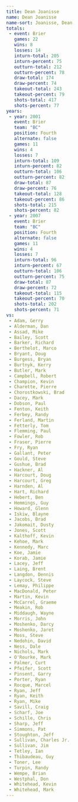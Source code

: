 ```yaml
---
title: Dean Joanisse
name: Dean Joanisse
name-sort: Joanisse, Dean
totals:
 - event: Brier
   games: 22
   wins: 8
   losses: 14
   inturn-total: 205
   inturn-percent: 75
   outturn-total: 212
   outturn-percent: 78
   draw-total: 174
   draw-percent: 74
   takeout-total: 243
   takeout-percent: 79
   shots-total: 417
   shots-percent: 77
years:
 - year: 2001
   event: Brier
   team: "BC"
   position: Fourth
   alternate: false
   games: 11
   wins: 4
   losses: 7
   inturn-total: 109
   inturn-percent: 82
   outturn-total: 106
   outturn-percent: 82
   draw-total: 87
   draw-percent: 76
   takeout-total: 128
   takeout-percent: 86
   shots-total: 215
   shots-percent: 82
 - year: 2007
   event: Brier
   team: "BC"
   position: Fourth
   alternate: false
   games: 11
   wins: 4
   losses: 7
   inturn-total: 96
   inturn-percent: 67
   outturn-total: 106
   outturn-percent: 75
   draw-total: 87
   draw-percent: 72
   takeout-total: 115
   takeout-percent: 70
   shots-total: 202
   shots-percent: 71
vs:
 - Adam, Gerry
 - Alderman, Dan
 - Assad, Mike
 - Bailey, Scott
 - Barker, Richard
 - Berthelot, Marco
 - Bryant, Doug
 - Burgess, Bryan
 - Burtnyk, Kerry
 - Butler, Mark
 - Campbell, Robert
 - Champion, Kevin
 - Charette, Pierre
 - Chorostkowski, Brad
 - Dacey, Mark
 - Dobson, Paul
 - Fenton, Keith
 - Ferbey, Randy
 - Ferland, Martin
 - Fetterly, Tom
 - Flemming, Paul
 - Fowler, Rob
 - Fraser, Pierre
 - Fry, Ryan
 - Gallant, Peter
 - Gould, Steve
 - Gushue, Brad
 - Hackner, Al
 - Harcourt, Doug
 - Harcourt, Greg
 - Harnden, Al
 - Hart, Richard
 - Hebert, Ben
 - Hemmings, Guy
 - Howard, Glenn
 - Iskiw, Blayne
 - Jacobs, Brad
 - Jakomait, Dusty
 - Jones, Scott
 - Kalthoff, Kevin
 - Kehoe, Mark
 - Kennedy, Marc
 - Koe, Jamie
 - Korab, Jamie
 - Lacey, Jeff
 - Laing, Brent
 - Langdon, Dennis
 - Laycock, Steve
 - Lemay, Philippe
 - MacDonald, Peter
 - Martin, Kevin
 - McCarrel, Graeme
 - Meakin, Rob
 - Middaugh, Wayne
 - Morris, John
 - Moshenko, Darcy
 - Moshenko, Jaret
 - Moss, Steve
 - Nedohin, David
 - Ness, Dale
 - Nichols, Mark
 - O'Rourke, Mark
 - Palmer, Curt
 - Pfeifer, Scott
 - Pinsent, Garry
 - Porter, Ryan
 - Rocque, Marcel
 - Ryan, Jeff
 - Ryan, Keith
 - Ryan, Mike
 - Savill, Craig
 - Scharf, Joe
 - Schille, Chris
 - Sharp, Jeff
 - Simmons, Pat
 - Stoughton, Jeff
 - Sullivan, Charles Jr.
 - Sullivan, Jim
 - Tetley, Ian
 - Thibaudeau, Guy
 - Toner, Lee
 - Turpin, Randy
 - Wempe, Brian
 - Westphal, Don
 - Whitehead, Kevin
 - Whitehead, Mark
---
```

